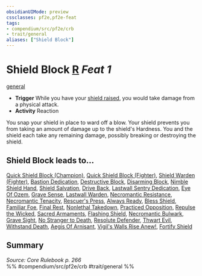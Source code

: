 ```yaml
---
obsidianUIMode: preview
cssclasses: pf2e,pf2e-feat
tags:
- compendium/src/pf2e/crb
- trait/general
aliases: ["Shield Block"]
---
```

# Shield Block  [R](rules/core-rulebook/chapter-9-playing-the-game.md#Actions "Reaction") *Feat 1*  
[general](rules/traits/general.md "General Feat Trait")  

- **Trigger** While you have your [shield raised](rules/actions/raise-a-shield.md), you would take damage from a physical attack.
- **Activity** Reaction

You snap your shield in place to ward off a blow. Your shield prevents you from taking an amount of damage up to the shield's Hardness. You and the shield each take any remaining damage, possibly breaking or destroying the shield.

## Shield Block leads to...

[Quick Shield Block (Champion)](compendium/feats/quick-shield-block-champion.md), [Quick Shield Block (Fighter)](compendium/feats/quick-shield-block-fighter.md), [Shield Warden (Fighter)](compendium/feats/shield-warden-fighter.md), [Bastion Dedication](compendium/feats/bastion-dedication-apg.md), [Destructive Block](compendium/feats/destructive-block-apg.md), [Disarming Block](compendium/feats/disarming-block-apg.md), [Nimble Shield Hand](compendium/feats/nimble-shield-hand-apg.md), [Shield Salvation](compendium/feats/shield-salvation-apg.md), [Drive Back](compendium/feats/drive-back-lokl.md), [Lastwall Sentry Dedication](compendium/feats/lastwall-sentry-dedication-lowg.md), [Eye Of Ozem](compendium/feats/eye-of-ozem-lowg.md), [Grave Sense](compendium/feats/grave-sense-lowg.md), [Lastwall Warden](compendium/feats/lastwall-warden-lowg.md), [Necromantic Resistance](compendium/feats/necromantic-resistance-lowg.md), [Necromantic Tenacity](compendium/feats/necromantic-tenacity-lowg.md), [Rescuer's Press](compendium/feats/rescuers-press-lol.md), [Always Ready](compendium/feats/always-ready-lokl.md), [Bless Shield](compendium/feats/bless-shield-lokl.md), [Familiar Foe](compendium/feats/familiar-foe-lokl.md), [Final Rest](compendium/feats/final-rest-lokl.md), [Nonlethal Takedown](compendium/feats/nonlethal-takedown-lokl.md), [Practiced Opposition](compendium/feats/practiced-opposition-lokl.md), [Repulse the Wicked](compendium/feats/repulse-the-wicked-lokl.md), [Sacred Armaments](compendium/feats/sacred-armaments-lokl.md), [Flashing Shield](compendium/feats/flashing-shield-lokl.md), [Necromantic Bulwark](compendium/feats/necromantic-bulwark-lokl.md), [Grave Sight](compendium/feats/grave-sight-lokl.md), [No Stranger to Death](compendium/feats/no-stranger-to-death-lokl.md), [Resolute Defender](compendium/feats/resolute-defender-lokl.md), [Thwart Evil](compendium/feats/thwart-evil-lokl.md), [Withstand Death](compendium/feats/withstand-death-lokl.md), [Aegis Of Arnisant](compendium/feats/aegis-of-arnisant-locg.md), [Vigil's Walls Rise Anew!](compendium/feats/vigils-walls-rise-anew-lol.md), [Fortify Shield](compendium/feats/fortify-shield-loag.md)

## Summary

*Source: Core Rulebook p. 266*  
%% #compendium/src/pf2e/crb #trait/general %%